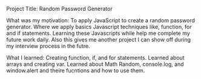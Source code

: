 Project Title: Random Password Generator

What was my motivation:     To apply JavaScript to create a random password generator. Where we apply basics Javascript techniques like, function, for and if statements. Learning these Javascripts while help me complete my future work daily. Also this gives me another project I can show off during my interview process in the futre.

What I learned: Creating function, if, and for statements. Learned about arrays and creating var. Learned about Math Random, console.log, and window.alert and theire fucntions and how to use them.  